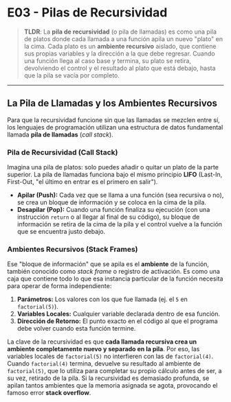 # E03 - Pilas de Recursividad

> **TLDR**: La **pila de recursividad** (o pila de llamadas) es como una pila de platos donde cada llamada a una función apila un nuevo "plato" en la cima. Cada plato es un **ambiente recursivo** aislado, que contiene sus propias variables y la dirección a la que debe regresar. Cuando una función llega al caso base y termina, su plato se retira, devolviendo el control y el resultado al plato que está debajo, hasta que la pila se vacía por completo.

---

## La Pila de Llamadas y los Ambientes Recursivos

Para que la recursividad funcione sin que las llamadas se mezclen entre sí, los lenguajes de programación utilizan una estructura de datos fundamental llamada **pila de llamadas** (*call stack*).

### Pila de Recursividad (Call Stack)

Imagina una pila de platos: solo puedes añadir o quitar un plato de la parte superior. La pila de llamadas funciona bajo el mismo principio **LIFO** (Last-In, First-Out, "el último en entrar es el primero en salir").

* **Apilar (Push):** Cada vez que se llama a una función (sea recursiva o no), se crea un bloque de información y se coloca en la cima de la pila.
* **Desapilar (Pop):** Cuando una función finaliza su ejecución (con una instrucción `return` o al llegar al final de su código), su bloque de información se retira de la cima de la pila y el control vuelve a la función que se encuentra justo debajo.

### Ambientes Recursivos (Stack Frames)

Ese "bloque de información" que se apila es el **ambiente** de la función, también conocido como *stack frame* o registro de activación. Es como una caja que contiene todo lo que esa instancia particular de la función necesita para operar de forma independiente:

1.  **Parámetros:** Los valores con los que fue llamada (ej. el `5` en `factorial(5)`).
2.  **Variables Locales:** Cualquier variable declarada dentro de esa función.
3.  **Dirección de Retorno:** El punto exacto en el código al que el programa debe volver cuando esta función termine.

La clave de la recursividad es que **cada llamada recursiva crea un ambiente completamente nuevo y separado en la pila**. Por eso, las variables locales de `factorial(5)` no interfieren con las de `factorial(4)`. Cuando `factorial(4)` termina, devuelve su resultado al ambiente de `factorial(5)`, que lo utiliza para completar su propio cálculo antes de ser, a su vez, retirado de la pila. Si la recursividad es demasiado profunda, se apilan tantos ambientes que la memoria asignada se agota, provocando el famoso error **stack overflow**.
